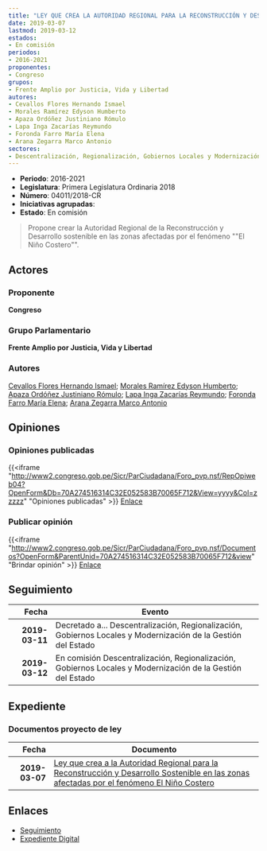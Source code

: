 ```yaml
---
title: "LEY QUE CREA LA AUTORIDAD REGIONAL PARA LA RECONSTRUCCIÓN Y DESARROLLO SOSTENIBLE EN LAS ZONAS AFECTADAS POR EL FENÓMENO 'EL NIÑO COSTERO'"
date: 2019-03-07
lastmod: 2019-03-12
estados:
- En comisión
periodos:
- 2016-2021
proponentes:
- Congreso
grupos:
- Frente Amplio por Justicia, Vida y Libertad
autores:
- Cevallos Flores Hernando Ismael
- Morales Ramírez Edyson Humberto
- Apaza Ordóñez Justiniano Rómulo
- Lapa Inga Zacarías Reymundo
- Foronda Farro María Elena
- Arana Zegarra Marco Antonio
sectores:
- Descentralización, Regionalización, Gobiernos Locales y Modernización de la Gestión del Estado
---
```

- **Periodo**: 2016-2021
- **Legislatura**: Primera Legislatura Ordinaria 2018
- **Número**: 04011/2018-CR
- **Iniciativas agrupadas**: 
- **Estado**: En comisión

> Propone crear la Autoridad Regional de la Reconstrucción y Desarrollo sostenible en las zonas afectadas por el fenómeno ""El Niño Costero"".


## Actores

### Proponente

**Congreso**

### Grupo Parlamentario

**Frente Amplio por Justicia, Vida y Libertad**

### Autores

[Cevallos Flores Hernando Ismael](mailto:mailto:hcevallos@congreso.gob.pe); [Morales Ramírez Edyson Humberto](mailto:mailto:emorales@congreso.gob.pe); [Apaza Ordóñez Justiniano Rómulo](mailto:mailto:japaza@congreso.gob.pe); [Lapa Inga Zacarías Reymundo](mailto:mailto:zlapa@congreso.gob.pe); [Foronda Farro María Elena](mailto:mailto:mforonda@congreso.gob.pe); [Arana Zegarra Marco Antonio](mailto:mailto:marana@congreso.gob.pe)

## Opiniones

### Opiniones publicadas

{{<iframe "http://www2.congreso.gob.pe/Sicr/ParCiudadana/Foro_pvp.nsf/RepOpiweb04?OpenForm&Db=70A274516314C32E052583B70065F712&View=yyyy&Col=zzzzz" "Opiniones publicadas" >}}
[Enlace](http://www2.congreso.gob.pe/Sicr/ParCiudadana/Foro_pvp.nsf/RepOpiweb04?OpenForm&Db=70A274516314C32E052583B70065F712&View=yyyy&Col=zzzzz)

### Publicar opinión

{{<iframe "http://www2.congreso.gob.pe/Sicr/ParCiudadana/Foro_pvp.nsf/Documentos?OpenForm&ParentUnid=70A274516314C32E052583B70065F712&view" "Brindar opinión" >}}
[Enlace](http://www2.congreso.gob.pe/Sicr/ParCiudadana/Foro_pvp.nsf/Documentos?OpenForm&ParentUnid=70A274516314C32E052583B70065F712&view)


## Seguimiento

| Fecha | Evento |
|------:|--------|
| **2019-03-11** | Decretado a... Descentralización, Regionalización, Gobiernos Locales y Modernización de la Gestión del Estado |
| **2019-03-12** | En comisión Descentralización, Regionalización, Gobiernos Locales y Modernización de la Gestión del Estado |

## Expediente

### Documentos proyecto de ley

| Fecha | Documento |
|------:|-----------|
| **2019-03-07** | [Ley que crea a la Autoridad Regional para la Reconstrucción y Desarrollo Sostenible en las zonas afectadas por el fenómeno El Niño Costero](http://www.leyes.congreso.gob.pe/Documentos/2016_2021/Proyectos_de_Ley_y_de_Resoluciones_Legislativas/PL0401120190307.pdf) |

## Enlaces

- [Seguimiento](http://www2.congreso.gob.pe/Sicr/TraDocEstProc/CLProLey2016.nsf/f7fff46988ca05b1052578e100829cc7/0142f0374dbc804f052583b70010bdc1?OpenDocument)
- [Expediente Digital](http://www2.congreso.gob.pe/Sicr/TraDocEstProc/CLProLey2016.nsf/f7fff46988ca05b1052578e100829cc7/0142f0374dbc804f052583b70010bdc1?OpenDocument&Click=05257FB7005EB655.eb71d0cf91d8294e05256cdf006b5706/$Body/0.1C6C)

